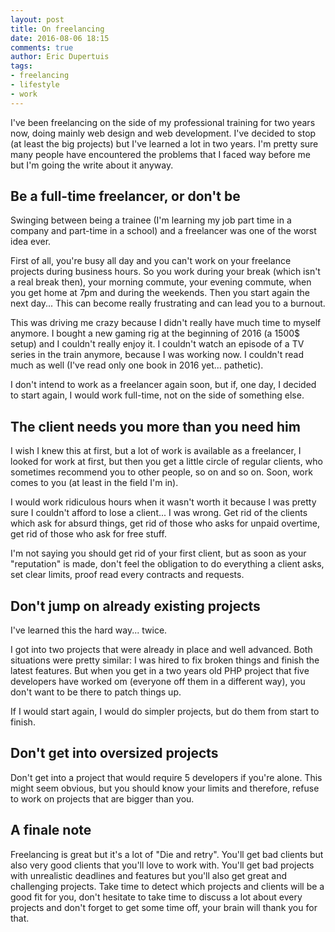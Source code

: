 ```yaml
---
layout: post
title: On freelancing
date: 2016-08-06 18:15
comments: true
author: Eric Dupertuis
tags:
- freelancing
- lifestyle
- work
---
```


I've been freelancing on the side of my professional training for two years now, doing mainly web design and web development. I've decided to stop (at least the big projects) but I've learned a lot in two years. I'm pretty sure many people have encountered the problems that I faced way before me but I'm going the write about it anyway.

## Be a full-time freelancer, or don't be

Swinging between being a trainee (I'm learning my job part time in a company and part-time in a school) and a freelancer was one of the worst idea ever.

First of all, you're busy all day and you can't work on your freelance projects during business hours. So you work during your break (which isn't a real break then), your morning commute, your evening commute, when you get home at 7pm and during the weekends. Then you start again the next day... This can become really frustrating and can lead you to a burnout.

This was driving me crazy because I didn't really have much time to myself anymore. I bought a new gaming rig at the beginning of 2016 (a 1500$ setup) and I couldn't really enjoy it. I couldn't watch an episode of a TV series in the train anymore, because I was working now. I couldn't read much as well (I've read only one book in 2016 yet... pathetic).

I don't intend to work as a freelancer again soon, but if, one day, I decided to start again, I would work full-time, not on the side of something else.

## The client needs you more than you need him

I wish I knew this at first, but a lot of work is available as a freelancer, I looked for work at first, but then you get a little circle of regular clients, who sometimes recommend you to other people, so on and so on. Soon, work comes to you (at least in the field I'm in).

I would work ridiculous hours when it wasn't worth it because I was pretty sure I couldn't afford to lose a client... I was wrong. Get rid of the clients which ask for absurd things, get rid of those who asks for unpaid overtime, get rid of those who ask for free stuff.

I'm not saying you should get rid of your first client, but as soon as your "reputation" is made, don't feel the obligation to do everything a client asks, set clear limits, proof read every contracts and requests.

## Don't jump on already existing projects

I've learned this the hard way... twice.

I got into two projects that were already in place and well advanced. Both situations were pretty similar: I was hired to fix broken things and finish the latest features. But when you get in a two years old PHP project that five developers have worked om (everyone off them in a different way), you don't want to be there to patch things up.

If I would start again, I would do simpler projects, but do them from start to finish.

## Don't get into oversized projects

Don't get into a project that would require 5 developers if you're alone. This might seem obvious, but you should know your limits and therefore, refuse to work on projects that are bigger than you.

## A finale note

Freelancing is great but it's a lot of "Die and retry". You'll get bad clients but also very good clients that you'll love to work with. You'll get bad projects with unrealistic deadlines and features but you'll also get great and challenging projects. Take time to detect which projects and clients will be a good fit for you, don't hesitate to take time to discuss a lot about every projects and don't forget to get some time off, your brain will thank you for that.
